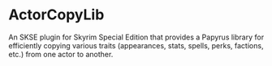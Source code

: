 # ActorCopyLib

An SKSE plugin for Skyrim Special Edition that provides a Papyrus library for efficiently copying various traits (appearances, stats, spells, perks, factions, etc.) from one actor to another. 
